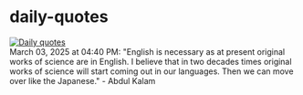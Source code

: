 # daily-quotes
[![Daily quotes](https://github.com/ceepu8/daily-quotes/actions/workflows/daily-quote.yml/badge.svg)](https://github.com/ceepu8/daily-quotes/actions/workflows/daily-quote.yml)<br/>
March 03, 2025 at 04:40 PM: "English is necessary as at present original works of science are in English. I believe that in two decades times original works of science will start coming out in our languages. Then we can move over like the Japanese." - Abdul Kalam
